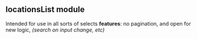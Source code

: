 ## locationsList module

Intended for use in all sorts of selects
**features**: no pagination, and open for new logic, _(search on input change, etc)_
